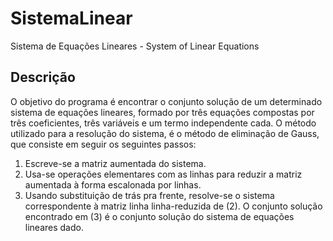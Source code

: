 # SistemaLinear
Sistema de Equações Lineares - System of Linear Equations

## Descrição
O objetivo do programa é encontrar o conjunto solução de um determinado sistema de equações lineares, formado por três equações compostas por três coeficientes, três variáveis e um termo independente cada. O método utilizado para a resolução do sistema, é o método de eliminação de Gauss, que consiste em seguir os seguintes passos:
   1. Escreve-se a matriz aumentada do sistema.
   2. Usa-se operações elementares com as linhas para reduzir a matriz aumentada à forma escalonada por linhas.
   3. Usando substituição de trás pra frente, resolve-se o sistema correspondente à matriz linha linha-reduzida de (2).
O conjunto solução encontrado em (3) é o conjunto solução do sistema de equações lineares dado.
